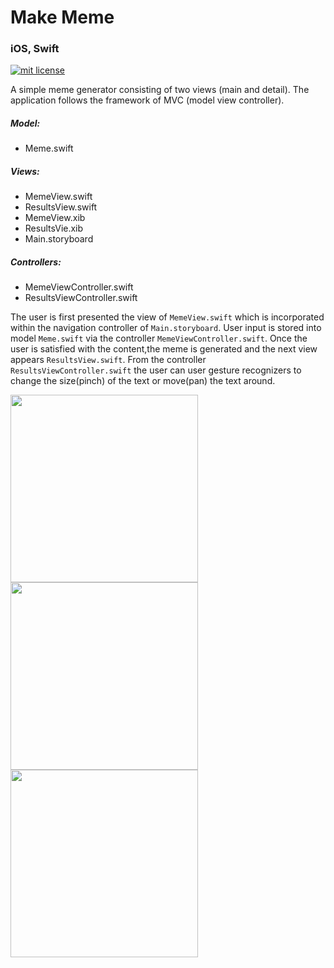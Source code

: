 # Make Meme

### iOS, Swift

<a href="https://opensource.org/licenses/MIT"><img src="https://img.shields.io/badge/mit-license-brightgreen.svg" alt="mit license"></a>

A simple meme generator consisting of two views (main and detail). The application follows the framework of MVC (model view controller).

##### Model: 
* Meme.swift

##### Views: 
* MemeView.swift
* ResultsView.swift
* MemeView.xib
* ResultsVie.xib
* Main.storyboard

##### Controllers:
* MemeViewController.swift
* ResultsViewController.swift

The user is first presented the view of `MemeView.swift` which is incorporated within the navigation controller of `Main.storyboard`. User input is stored into model `Meme.swift` via the controller `MemeViewController.swift`. Once the user is satisfied with the content,the meme is generated and the next view appears `ResultsView.swift`. From the controller `ResultsViewController.swift` the user can user gesture recognizers to change the size(pinch) of the text or move(pan) the text around.

<img src="https://github.com/kairaygun/make_meme/blob/master/images/makeme_preview1.png" width="300px">
<img src="https://github.com/kairaygun/make_meme/blob/master/images/makeme_preview2.png" width="300px">
<img src="https://github.com/kairaygun/make_meme/blob/master/images/makeme_preview3.png" width="300px">
